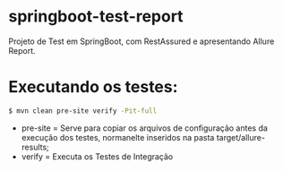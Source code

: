 # springboot-test-report
Projeto de Test em SpringBoot, com RestAssured e apresentando Allure Report.

# Executando os testes:

```sh
$ mvn clean pre-site verify -Pit-full
```

* pre-site = Serve para copiar os arquivos de configuração antes da execução dos testes, normanelte inseridos na pasta target/allure-results;
* verify = Executa os Testes de Integração




